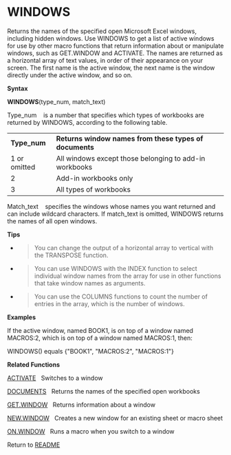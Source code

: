 # WINDOWS

Returns the names of the specified open Microsoft Excel windows,
including hidden windows. Use WINDOWS to get a list of active windows
for use by other macro functions that return information about or
manipulate windows, such as GET.WINDOW and ACTIVATE. The names are
returned as a horizontal array of text values, in order of their
appearance on your screen. The first name is the active window, the next
name is the window directly under the active window, and so on.

**Syntax**

**WINDOWS**(type\_num, match\_text)

Type\_num&nbsp;&nbsp;&nbsp;&nbsp;is a number that specifies which types
of workbooks are returned by WINDOWS, according to the following table.

|               |                                                        |
| ------------- | ------------------------------------------------------ |
| **Type\_num** | **Returns window names from these types of documents** |
| 1 or omitted  | All windows except those belonging to add-in workbooks |
| 2             | Add-in workbooks only                                  |
| 3             | All types of workbooks                                 |

Match\_text&nbsp;&nbsp;&nbsp;&nbsp;specifies the windows whose names you
want returned and can include wildcard characters. If match\_text is
omitted, WINDOWS returns the names of all open windows.

**Tips**

  - > You can change the output of a horizontal array to vertical with
    > the TRANSPOSE function.

  - > You can use WINDOWS with the INDEX function to select individual
    > window names from the array for use in other functions that take
    > window names as arguments.

  - > You can use the COLUMNS functions to count the number of entries
    > in the array, which is the number of windows.


**Examples**

If the active window, named BOOK1, is on top of a window named MACROS:2,
which is on top of a window named MACROS:1, then:

WINDOWS() equals {"BOOK1", "MACROS:2", "MACROS:1"}

**Related Functions**

[ACTIVATE](ACTIVATE.md)&nbsp;&nbsp;&nbsp;Switches to a window

[DOCUMENTS](DOCUMENTS.md)&nbsp;&nbsp;&nbsp;Returns the names of the specified open
workbooks

[GET.WINDOW](GET.WINDOW.md)&nbsp;&nbsp;&nbsp;Returns information about a window

[NEW.WINDOW](NEW.WINDOW.md)&nbsp;&nbsp;&nbsp;Creates a new window for an existing sheet
or macro sheet

[ON.WINDOW](ON.WINDOW.md)&nbsp;&nbsp;&nbsp;Runs a macro when you switch to a window



Return to [README](README.md#W)

